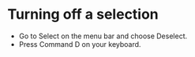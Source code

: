 # Turning off a selection

* Go to Select on the menu bar and choose Deselect. 
* Press Command D on your keyboard.

